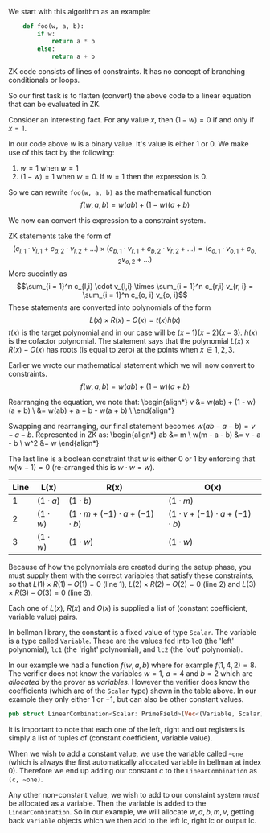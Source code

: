 We start with this algorithm as an example:

```python
    def foo(w, a, b):
        if w:
            return a * b
        else:
            return a + b
```

ZK code consists of lines of constraints. It has no concept of branching conditionals or loops.

So our first task is to flatten (convert) the above code to a linear equation that can be evaluated in ZK.

Consider an interesting fact. For any value $x$, then $(1 - w) = 0$ if and only if $x = 1$.

In our code above $w$ is a binary value. It's value is either $1$ or $0$. We make use of this fact by the following:

1. $w = 1$ when $w = 1$
2. $(1 - w) = 1$ when $w = 0$. If $w = 1$ then the expression is $0$.

So we can rewrite `foo(w, a, b)` as the mathematical function
$$f(w, a, b) = w(ab) + (1 - w)(a + b)$$

We now can convert this expression to a constraint system.

ZK statements take the form of
$$(c_{l,1} \cdot v_{l,1} + c_{a,2} \cdot v_{l,2} + \dots) \times (c_{b,1} \cdot v_{r,1} + c_{b,2} \cdot v_{r,2} + \dots) = (c_{o,1} \cdot v_{o,1} + c_{o,2} v_{o,2} + \dots)$$
More succintly as
$$\sum_{i = 1}^n c_{l,i} \cdot v_{l,i} \times \sum_{i = 1}^n c_{r,i} v_{r, i} = \sum_{i = 1}^n c_{o, i} v_{o, i}$$
These statements are converted into polynomials of the form
$$L(x) \times R(x) - O(x) = t(x)h(x)$$
$t(x)$ is the target polynomial and in our case will be $(x - 1)(x - 2)(x - 3)$. $h(x)$ is the cofactor polynomial. The statement says that the polynomial $L(x) \times R(x) - O(x)$ has roots (is equal to zero) at the points when $x \in {1, 2, 3}$.

Earlier we wrote our mathematical statement which we will now convert to constraints.
$$f(w, a, b) = w(ab) + (1 - w)(a + b)$$

Rearranging the equation, we note that:
\begin{align*}
v &= w(ab) + (1 - w)(a + b) \\
  &= w(ab) + a + b - w(a + b) \\
\end{align*}

Swapping and rearranging, our final statement becomes $w(ab - a - b) = v - a - b$. Represented in ZK as:
\begin{align*}
ab &= m \\
w(m - a - b) &= v - a - b \\
w^2 &= w
\end{align*}

The last line is a boolean constraint that $w$ is either $0$ or $1$ by enforcing that $w(w - 1) = 0$ (re-arranged this is $w \cdot w = w$).

| Line      | L(x)               | R(x)                                        | O(x)                                        |
|-----------|--------------------|---------------------------------------------|---------------------------------------------|
| 1         | $(1\cdot a)$       | $(1 \cdot b)$                               | $(1 \cdot m)$                               |
| 2         | $(1 \cdot w)$      | $(1 \cdot m + (-1) \cdot a + (-1) \cdot b)$ | $(1 \cdot v + (-1) \cdot a + (-1) \cdot b)$ |
| 3         | $(1 \cdot w)$      | $(1 \cdot w)$                               | $(1 \cdot w)$                               |

Because of how the polynomials are created during the setup phase, you must supply them with the correct variables that satisfy these constraints, so that $L(1) \times R(1) - O(1) = 0$ (line 1), $L(2) \times R(2) - O(2) = 0$ (line 2) and $L(3) \times R(3) - O(3) = 0$ (line 3).

Each one of $L(x)$, $R(x)$ and $O(x)$ is supplied a list of (constant coefficient, variable value) pairs.

In bellman library, the constant is a fixed value of type `Scalar`. The variable is a type called `Variable`. These are the values fed into `lc0` (the 'left' polynomial), `lc1` (the 'right' polynomial), and `lc2` (the 'out' polynomial).

In our example we had a function $f(w, a, b)$ where for example $f(1, 4, 2) = 8$. The verifier does not know the variables $w = 1$, $a = 4$ and $b = 2$ which are *allocated* by the prover as *variables*. However the verifier does know the coefficients (which are of the `Scalar` type) shown in the table above. In our example they only either $1$ or $-1$, but can also be other constant values.

```rust
pub struct LinearCombination<Scalar: PrimeField>(Vec<(Variable, Scalar)>);
```

It is important to note that each one of the left, right and out registers is simply a list of tuples of (constant coefficient, variable value).

When we wish to add a constant value, we use the variable called `~one` (which is always the first automatically allocated variable in bellman at index 0). Therefore we end up adding our constant $c$ to the `LinearCombination` as `(c, ~one)`.

Any other non-constant value, we wish to add to our constaint system *must* be allocated as a variable. Then the variable is added to the `LinearCombination`. So in our example, we will allocate $w, a, b, m, v$, getting back `Variable` objects which we then add to the left lc, right lc or output lc.


